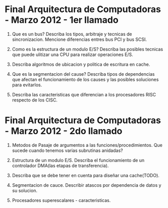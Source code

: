 Final Arquitectura de Computadoras - Marzo 2012 - 1er llamado
=============================================================

1. Que es un bus? Describa los tipos, arbitraje y tecnicas de sincronizacion.
   Mencione diferencias entres bus PCI y bus SCSI.

2. Como es la estructura de un modulo E/S? Describa las posibles tecnicas que
   puede ulitizar una CPU para realizar operaciones E/S.

3. Describa algoritmos de ubicacion y politica de escritura en cache.

4. Que es la segmentacion del cause? Describa tipos de dependencias que afectan
   el funcionamiento de los causes y las posibles soluciones para evitarlos.

5. Describa las caracteristicas que diferencian a los procesadores RISC
   respecto de los CISC.

Final Arquitectura de Computadoras - Marzo 2012 - 2do llamado
=============================================================

1. Metodos de Pasaje de argumentos a las funciones/procedimientos. Que sucede
   cuando tenemos varias subrutinas anidadas?

2. Estructura de un modulo E/S. Describa el funcionamiento de un controlador
   DMA(las etapas de transferencia).

3. Describa que se debe tener en cuenta para diseñar una cache(TODO).

4. Segmentacion de cauce. Describir atascos por dependencia de datos y su
   solucion.

5. Procesadores superescalares - caracteristicas.

